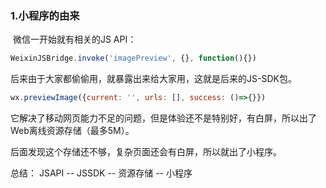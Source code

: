 ### 1.小程序的由来

​	微信一开始就有相关的JS API：

```js
WeixinJSBridge.invoke('imagePreview', {}, function(){})
```

后来由于大家都偷偷用，就暴露出来给大家用，这就是后来的JS-SDK包。

```js
wx.previewImage({current: '', urls: [], success: ()=>{}})
```

它解决了移动网页能力不足的问题，但是体验还不是特别好，有白屏，所以出了Web离线资源存储（最多5M）。

后面发现这个存储还不够，复杂页面还会有白屏，所以就出了小程序。

总结： JSAPI -- JSSDK -- 资源存储 -- 小程序